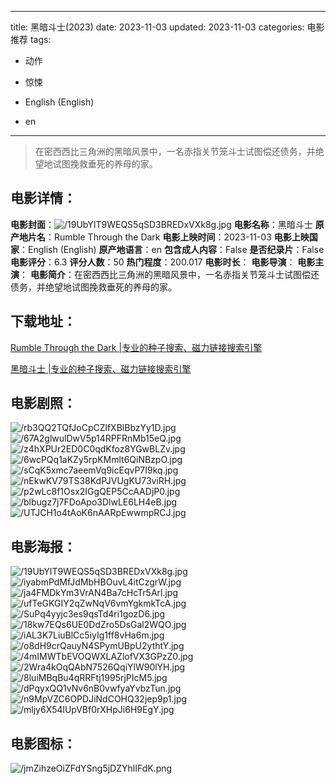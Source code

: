 
---
title: 黑暗斗士(2023)
date: 2023-11-03
updated: 2023-11-03
categories: 电影推荐
tags:
- 动作
- 惊悚

- English (English)
- en
---


> 在密西西比三角洲的黑暗风景中，一名赤指关节笼斗士试图偿还债务，并绝望地试图挽救垂死的养母的家。

## **电影详情**：

**电影封面**：<img src="https://image.tmdb.org/t/p/w200/19UbYIT9WEQS5qSD3BREDxVXk8g.jpg" alt="/19UbYIT9WEQS5qSD3BREDxVXk8g.jpg" title="/19UbYIT9WEQS5qSD3BREDxVXk8g.jpg">
**电影名称**：黑暗斗士
**原产地片名**：Rumble Through the Dark
**电影上映时间**：2023-11-03
**电影上映国家**：English (English)
**原产地语言**：en
**包含成人内容**：False
**是否纪录片**：False
**电影评分**：6.3
**评分人数**：50
**热门程度**：200.017
**电影时长**：
**电影导演**：
**电影主演**：
**电影简介**：在密西西比三角洲的黑暗风景中，一名赤指关节笼斗士试图偿还债务，并绝望地试图挽救垂死的养母的家。

## **下载地址**：
[Rumble Through the Dark |专业的种子搜索、磁力链接搜索引擎](https://movie.amd794.com:2083/?search=Rumble%20Through%20the%20Dark&ordering=&mode=match_phrase&page_size=10&page=1)

[黑暗斗士 |专业的种子搜索、磁力链接搜索引擎](https://movie.amd794.com:2083/?search=%E9%BB%91%E6%9A%97%E6%96%97%E5%A3%AB&ordering=&mode=match_phrase&page_size=10&page=1)
 

## **电影剧照**：
<img src="https://image.tmdb.org/t/p/original/rb3QQ2TQfJoCpCZlfXBlBbzYy1D.jpg" alt="/rb3QQ2TQfJoCpCZlfXBlBbzYy1D.jpg" title="/rb3QQ2TQfJoCpCZlfXBlBbzYy1D.jpg"><img src="https://image.tmdb.org/t/p/original/67A2glwulDwV5p14RPFRnMb15eQ.jpg" alt="/67A2glwulDwV5p14RPFRnMb15eQ.jpg" title="/67A2glwulDwV5p14RPFRnMb15eQ.jpg"><img src="https://image.tmdb.org/t/p/original/z4hXPUr2ED0C0qdKfoz8YGwBLZv.jpg" alt="/z4hXPUr2ED0C0qdKfoz8YGwBLZv.jpg" title="/z4hXPUr2ED0C0qdKfoz8YGwBLZv.jpg"><img src="https://image.tmdb.org/t/p/original/6wcPQq1aKZy5rpKMmlt6QiNBzpO.jpg" alt="/6wcPQq1aKZy5rpKMmlt6QiNBzpO.jpg" title="/6wcPQq1aKZy5rpKMmlt6QiNBzpO.jpg"><img src="https://image.tmdb.org/t/p/original/sCqK5xmc7aeemVq9icEqvP7I9kq.jpg" alt="/sCqK5xmc7aeemVq9icEqvP7I9kq.jpg" title="/sCqK5xmc7aeemVq9icEqvP7I9kq.jpg"><img src="https://image.tmdb.org/t/p/original/nEkwKV79TS38KdPJVUgKU73viRH.jpg" alt="/nEkwKV79TS38KdPJVUgKU73viRH.jpg" title="/nEkwKV79TS38KdPJVUgKU73viRH.jpg"><img src="https://image.tmdb.org/t/p/original/p2wLc8f1Osx2IGgQEP5CcAADjP0.jpg" alt="/p2wLc8f1Osx2IGgQEP5CcAADjP0.jpg" title="/p2wLc8f1Osx2IGgQEP5CcAADjP0.jpg"><img src="https://image.tmdb.org/t/p/original/blbugz7j7FDoApo3DlwLE6LH4eB.jpg" alt="/blbugz7j7FDoApo3DlwLE6LH4eB.jpg" title="/blbugz7j7FDoApo3DlwLE6LH4eB.jpg"><img src="https://image.tmdb.org/t/p/original/UTJCH1o4tAoK6nAARpEwwmpRCJ.jpg" alt="/UTJCH1o4tAoK6nAARpEwwmpRCJ.jpg" title="/UTJCH1o4tAoK6nAARpEwwmpRCJ.jpg">

## **电影海报**：
<img src="https://image.tmdb.org/t/p/original/19UbYIT9WEQS5qSD3BREDxVXk8g.jpg" alt="/19UbYIT9WEQS5qSD3BREDxVXk8g.jpg" title="/19UbYIT9WEQS5qSD3BREDxVXk8g.jpg"><img src="https://image.tmdb.org/t/p/original/iyabmPdMfJdMbHBOuvL4itCzgrW.jpg" alt="/iyabmPdMfJdMbHBOuvL4itCzgrW.jpg" title="/iyabmPdMfJdMbHBOuvL4itCzgrW.jpg"><img src="https://image.tmdb.org/t/p/original/ja4FMDkYm3VrAN4Ba7cHcTr5Arl.jpg" alt="/ja4FMDkYm3VrAN4Ba7cHcTr5Arl.jpg" title="/ja4FMDkYm3VrAN4Ba7cHcTr5Arl.jpg"><img src="https://image.tmdb.org/t/p/original/ufTeGKGIY2qZwNqV6vmYgkmkTcA.jpg" alt="/ufTeGKGIY2qZwNqV6vmYgkmkTcA.jpg" title="/ufTeGKGIY2qZwNqV6vmYgkmkTcA.jpg"><img src="https://image.tmdb.org/t/p/original/SuPq4yyjc3es9qsTd4ri1gozD6.jpg" alt="/SuPq4yyjc3es9qsTd4ri1gozD6.jpg" title="/SuPq4yyjc3es9qsTd4ri1gozD6.jpg"><img src="https://image.tmdb.org/t/p/original/18kw7EQs6UE0DdZro5DsGal2WQO.jpg" alt="/18kw7EQs6UE0DdZro5DsGal2WQO.jpg" title="/18kw7EQs6UE0DdZro5DsGal2WQO.jpg"><img src="https://image.tmdb.org/t/p/original/iAL3K7LiuBlCc5iyIg1ff8vHa6m.jpg" alt="/iAL3K7LiuBlCc5iyIg1ff8vHa6m.jpg" title="/iAL3K7LiuBlCc5iyIg1ff8vHa6m.jpg"><img src="https://image.tmdb.org/t/p/original/o8dH9crQauyN4SPymUBpU2ythtY.jpg" alt="/o8dH9crQauyN4SPymUBpU2ythtY.jpg" title="/o8dH9crQauyN4SPymUBpU2ythtY.jpg"><img src="https://image.tmdb.org/t/p/original/4mIMWTbEVOQWXLAZlofVX3GPzZ0.jpg" alt="/4mIMWTbEVOQWXLAZlofVX3GPzZ0.jpg" title="/4mIMWTbEVOQWXLAZlofVX3GPzZ0.jpg"><img src="https://image.tmdb.org/t/p/original/2Wra4kOqQAbN7526QqiYlW90lYH.jpg" alt="/2Wra4kOqQAbN7526QqiYlW90lYH.jpg" title="/2Wra4kOqQAbN7526QqiYlW90lYH.jpg"><img src="https://image.tmdb.org/t/p/original/8luiMBqBu4qRRFtj1995rjPIcM5.jpg" alt="/8luiMBqBu4qRRFtj1995rjPIcM5.jpg" title="/8luiMBqBu4qRRFtj1995rjPIcM5.jpg"><img src="https://image.tmdb.org/t/p/original/dPqyxQQ1vNv6nB0vwfyaYvbzTun.jpg" alt="/dPqyxQQ1vNv6nB0vwfyaYvbzTun.jpg" title="/dPqyxQQ1vNv6nB0vwfyaYvbzTun.jpg"><img src="https://image.tmdb.org/t/p/original/n9MpVZC6OPDJiNdCOHQ32jep9p1.jpg" alt="/n9MpVZC6OPDJiNdCOHQ32jep9p1.jpg" title="/n9MpVZC6OPDJiNdCOHQ32jep9p1.jpg"><img src="https://image.tmdb.org/t/p/original/mljy6X54lUpVBf0rXHpJi6H9EgY.jpg" alt="/mljy6X54lUpVBf0rXHpJi6H9EgY.jpg" title="/mljy6X54lUpVBf0rXHpJi6H9EgY.jpg">

## **电影图标**：
<img src="https://image.tmdb.org/t/p/original/jmZihzeOiZFdYSng5jDZYhlIFdK.png" alt="/jmZihzeOiZFdYSng5jDZYhlIFdK.png" title="/jmZihzeOiZFdYSng5jDZYhlIFdK.png">
